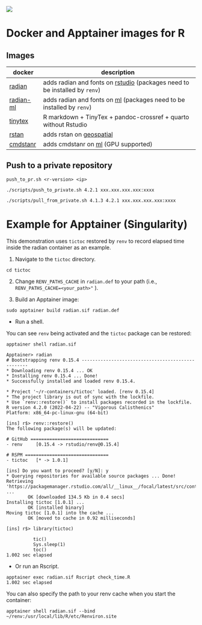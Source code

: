 [![](https://img.shields.io/badge/license-MIT-green.svg)](https://opensource.org/licenses/MIT)

# Docker and Apptainer images for R

## Images

| docker                                                                   | description                                                                                                             |
|--------------------------------------------------------------------------|-------------------------------------------------------------------------------------------------------------------------|
| [radian](https://hub.docker.com/repository/docker/mattocci/radian)       | adds radian and fonts on [rstudio](https://hub.docker.com/r/rocker/rstudio) (packages need to be installed by `renv`) |
| [radian-ml](https://hub.docker.com/repository/docker/mattocci/radian-ml) | adds radian and fonts on [ml](https://hub.docker.com/r/rocker/ml) (packages need to be installed by `renv`)           |
| [tinytex](https://hub.docker.com/repository/docker/mattocci/tinytex)     | R markdown + TinyTex + pandoc-crossref + quarto without Rstudio                                                         |
| [rstan](https://hub.docker.com/repository/docker/mattocci/rstan)         | adds rstan on [geospatial](https://hub.docker.com/r/rocker/geospatial)                                                  |
| [cmdstanr](https://hub.docker.com/repository/docker/mattocci/cmdstanr)   | adds cmdstanr on [ml](https://hub.docker.com/r/rocker/ml) (GPU supported)                                               |


## Push to a private repository

`push_to_pr.sh <r-version> <ip>`

```
./scripts/push_to_private.sh 4.2.1 xxx.xxx.xxx.xxx:xxxx
```

```
./scripts/pull_from_private.sh 4.1.3 4.2.1 xxx.xxx.xxx.xxx:xxxx
```

# Example for Apptainer (Singularity)

This demonstration uses `tictoc` restored by `renv` to record elapsed time inside the radian container as an example.

1. Navigate to the `tictoc` directory.

```
cd tictoc
```

2. Change `RENV_PATHS_CACHE` in `radian.def` to your path (i.e.,
`
RENV_PATHS_CACHE=<your_path>"
`
).

3. Build an Apptainer image:

```
sudo apptainer build radian.sif radian.def
```

- Run a shell.

You can see `renv` being activated and the `tictoc` package can be restored:

```
apptainer shell radian.sif

Apptainer> radian
# Bootstrapping renv 0.15.4 --------------------------------------------------
* Downloading renv 0.15.4 ... OK
* Installing renv 0.15.4 ... Done!
* Successfully installed and loaded renv 0.15.4.

* Project '~/r-containers/tictoc' loaded. [renv 0.15.4]
* The project library is out of sync with the lockfile.
* Use `renv::restore()` to install packages recorded in the lockfile.
R version 4.2.0 (2022-04-22) -- "Vigorous Calisthenics"
Platform: x86_64-pc-linux-gnu (64-bit)

[ins] r$> renv::restore()
The following package(s) will be updated:

# GitHub =============================
- renv     [0.15.4 -> rstudio/renv@0.15.4]

# RSPM ===============================
- tictoc   [* -> 1.0.1]

[ins] Do you want to proceed? [y/N]: y
* Querying repositories for available source packages ... Done!
Retrieving 'https://packagemanager.rstudio.com/all/__linux__/focal/latest/src/contrib/tictoc_1.0.1.tar.gz' ...
        OK [downloaded 134.5 Kb in 0.4 secs]
Installing tictoc [1.0.1] ...
        OK [installed binary]
Moving tictoc [1.0.1] into the cache ...
        OK [moved to cache in 0.92 milliseconds]

[ins] r$> library(tictoc)

          tic()
          Sys.sleep(1)
          toc()
1.002 sec elapsed
```


- Or run an Rscript.

```
apptainer exec radian.sif Rscript check_time.R
1.002 sec elapsed
```

You can also specify the path to your renv cache when you start the container:

```
apptainer shell radian.sif --bind ~/renv:/usr/local/lib/R/etc/Renviron.site
```
